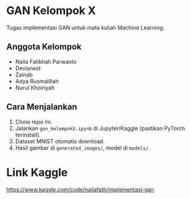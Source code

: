# GAN Kelompok X

Tugas implementasi GAN untuk mata kuliah Machine Learning.

## Anggota Kelompok
- Naila Fatikhah Parwanto
- Devianest
- Zainab
- Adya Rusmalillah
- Nurul Khoiriyah

## Cara Menjalankan
1. Clone repo ini.
2. Jalankan `gan_kelompokX.ipynb` di Jupyter/Kaggle (pastikan PyTorch terinstall).
3. Dataset MNIST otomatis download.
4. Hasil gambar di `generated_images/`, model di `models/`.

# Link Kaggle
https://www.kaggle.com/code/nailafath/implementasi-gan
